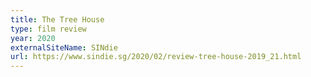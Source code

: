 ```yaml
---
title: The Tree House
type: film review
year: 2020
externalSiteName: SINdie
url: https://www.sindie.sg/2020/02/review-tree-house-2019_21.html
---
```

